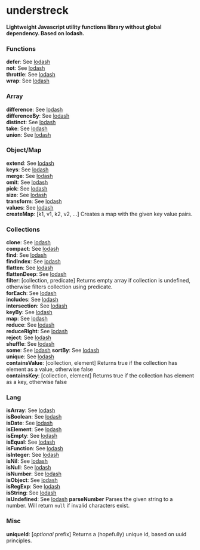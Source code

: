 # understreck

**Lightweight Javascript utility functions library without global dependency. Based on lodash.**

### Functions
**defer**: See [lodash](http://lodash.com/docs/4.17.5#defer)  
**not**: See [lodash](http://lodash.com/docs/4.17.4#negate)  
**throttle**: See [lodash](http://lodash.com/docs/4.17.5#throttle)  
**wrap**: See [lodash](http://lodash.com/docs/4.17.5#wrap)

### Array
**difference**: See [lodash](http://lodash.com/docs/4.17.4#difference)  
**differenceBy**: See [lodash](http://lodash.com/docs/4.17.4#differenceBy)  
**distinct**: See [lodash](http://lodash.com/docs/4.17.4#uniq)  
**take**: See [lodash](http://lodash.com/docs/4.17.4#take)  
**union**: See [lodash](http://lodash.com/docs/4.17.4#union)  

### Object/Map
**extend**: See [lodash](http://lodash.com/docs/4.17.4#assignIn)  
**keys**: See [lodash](http://lodash.com/docs/4.17.4#keys)  
**merge**: See [lodash](http://lodash.com/docs/4.17.4#merge)  
**omit**: See [lodash](http://lodash.com/docs/4.17.4#omit)  
**pick**: See [lodash](http://lodash.com/docs/4.17.4#pick)  
**size**: See [lodash](http://lodash.com/docs/4.17.4#size)  
**transform**: See [lodash](http://lodash.com/docs/4.17.4#transform)  
**values**: See [lodash](http://lodash.com/docs/4.17.4#values)  
**createMap**: [k1, v1, k2, v2, ...] Creates a map with the given key value pairs.

###  Collections
**clone**: See [lodash](http://lodash.com/docs/4.17.4#cloneDeep)  
**compact**: See [lodash](http://lodash.com/docs/4.17.4#compact)  
**find**: See [lodash](http://lodash.com/docs/4.17.4#find)  
**findIndex**: See [lodash](http://lodash.com/docs/4.17.4#findIndex)  
**flatten**: See [lodash](http://lodash.com/docs/4.17.4#flatten)  
**flattenDeep**: See [lodash](http://lodash.com/docs/4.17.4#flattenDeep)  
**filter**: [collection, predicate] Returns empty array if collection is undefined, otherwise filters collection using predicate.  
**forEach**: See [lodash](http://lodash.com/docs/4.17.4#forEach)  
**includes**: See [lodash](http://lodash.com/docs/4.17.4#includes)  
**intersection**: See [lodash](http://lodash.com/docs/4.17.4#intersection)  
**keyBy**: See [lodash](http://lodash.com/docs/4.17.4#keyBy)  
**map**: See [lodash](http://lodash.com/docs/4.17.4#map)    
**reduce**: See [lodash](http://lodash.com/docs/4.17.4#reduce)  
**reduceRight**: See [lodash](http://lodash.com/docs/4.17.4#reduceRight)  
**reject**: See [lodash](http://lodash.com/docs/4.17.4#reject)  
**shuffle**: See [lodash](http://lodash.com/docs/4.17.4#shuffle)    
**some**: See [lodash](http://lodash.com/docs/4.17.4#some) 
**sortBy**: See [lodash](http://lodash.com/docs/4.17.4#sortBy)  
**unique**: See [lodash](http://lodash.com/docs/4.17.4#uniq)  
**containsValue**: \[collection, element\] Returns true if the collection has element as a value, otherwise false   
**containsKey**: \[collection, element\] Returns true if the collection has element as a key, otherwise false  

### Lang
**isArray**: See [lodash](http://lodash.com/docs/4.17.4#isArray)  
**isBoolean**: See [lodash](http://lodash.com/docs/4.17.4#isBoolean)  
**isDate**: See [lodash](http://lodash.com/docs/4.17.4#isDate)  
**isElement**: See [lodash](http://lodash.com/docs/4.17.4#isElement)  
**isEmpty**: See [lodash](http://lodash.com/docs/4.17.4#isEmpty)  
**isEqual**: See [lodash](http://lodash.com/docs/4.17.4#isEqual)  
**isFunction**: See [lodash](http://lodash.com/docs/4.17.4#isFunction)  
**isInteger**: See [lodash](http://lodash.com/docs/4.17.4#isInteger)  
**isNil**: See [lodash](http://lodash.com/docs/4.17.4#isNil)  
**isNull**: See [lodash](http://lodash.com/docs/4.17.4#isNull)  
**isNumber**: See [lodash](http://lodash.com/docs/4.17.4#isFinite)  
**isObject**: See [lodash](http://lodash.com/docs/4.17.4#isObject)  
**isRegExp**: See [lodash](http://lodash.com/docs/4.17.4#isRegExp)  
**isString**: See [lodash](http://lodash.com/docs/4.17.4#isString)  
**isUndefined**: See [lodash](http://lodash.com/docs/4.17.4#isUndefined)
**parseNumber**  Parses the given string to a number. Will return `null` if invalid characters exist.

### Misc
**uniqueId**: \[*optional* prefix\] Returns a (hopefully) unique id, based on uuid principles.
